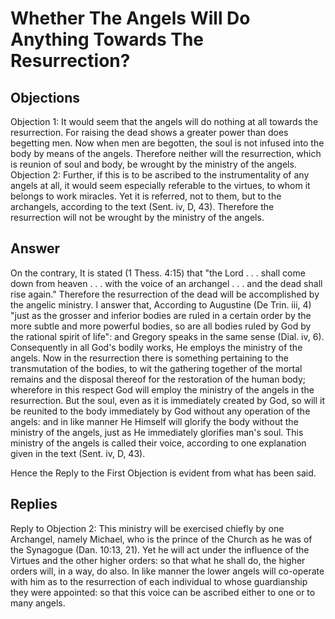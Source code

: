 # Whether The Angels Will Do Anything Towards The Resurrection?
## Objections
Objection 1: It would seem that the angels will do nothing at all towards the resurrection. For raising the dead shows a greater power than does begetting men. Now when men are begotten, the soul is not infused into the body by means of the angels. Therefore neither will the resurrection, which is reunion of soul and body, be wrought by the ministry of the angels.
Objection 2: Further, if this is to be ascribed to the instrumentality of any angels at all, it would seem especially referable to the virtues, to whom it belongs to work miracles. Yet it is referred, not to them, but to the archangels, according to the text (Sent. iv, D, 43). Therefore the resurrection will not be wrought by the ministry of the angels.
## Answer
On the contrary, It is stated (1 Thess. 4:15) that "the Lord . . . shall come down from heaven . . . with the voice of an archangel . . . and the dead shall rise again." Therefore the resurrection of the dead will be accomplished by the angelic ministry.
I answer that, According to Augustine (De Trin. iii, 4) "just as the grosser and inferior bodies are ruled in a certain order by the more subtle and more powerful bodies, so are all bodies ruled by God by the rational spirit of life": and Gregory speaks in the same sense (Dial. iv, 6). Consequently in all God's bodily works, He employs the ministry of the angels. Now in the resurrection there is something pertaining to the transmutation of the bodies, to wit the gathering together of the mortal remains and the disposal thereof for the restoration of the human body; wherefore in this respect God will employ the ministry of the angels in the resurrection. But the soul, even as it is immediately created by God, so will it be reunited to the body immediately by God without any operation of the angels: and in like manner He Himself will glorify the body without the ministry of the angels, just as He immediately glorifies man's soul. This ministry of the angels is called their voice, according to one explanation given in the text (Sent. iv, D, 43).

Hence the Reply to the First Objection is evident from what has been said.
## Replies
Reply to Objection 2: This ministry will be exercised chiefly by one Archangel, namely Michael, who is the prince of the Church as he was of the Synagogue (Dan. 10:13, 21). Yet he will act under the influence of the Virtues and the other higher orders: so that what he shall do, the higher orders will, in a way, do also. In like manner the lower angels will co-operate with him as to the resurrection of each individual to whose guardianship they were appointed: so that this voice can be ascribed either to one or to many angels.